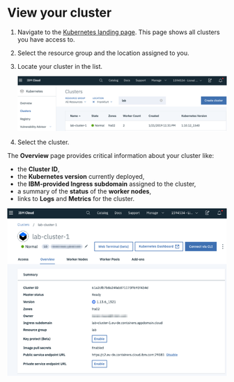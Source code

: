 # View your cluster

1. Navigate to the [Kubernetes landing page](https://cloud.ibm.com/containers-kubernetes/landing). This page shows all clusters you have access to.

1. Select the resource group and the location assigned to you.

1. Locate your cluster in the list.

    ![](./images/iks-clusters.png)
    
1. Select the cluster.

The **Overview** page provides critical information about your cluster like:
* the **Cluster ID**,
* the **Kubernetes version** currently deployed,
* the **IBM-provided Ingress subdomain** assigned to the cluster,
* a summary of the **status** of the **worker nodes**,
* links to **Logs** and **Metrics** for the cluster.

![](./images/iks-cluster-overview.png)
